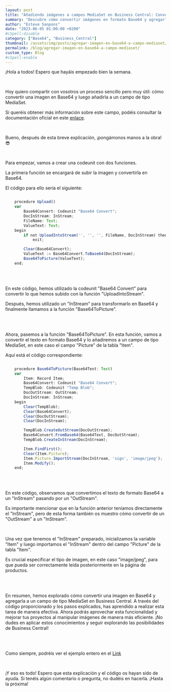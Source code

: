 ```yaml
---
layout: post
title: "Añadiendo imágenes a campos MediaSet en Business Central: Convertir y enriquecer tu contenido"
summary: "Descubre cómo convertir imágenes en formato Base64 y agregarlas a campos MediaSet en Business Centra. Aprende a mejorar tus proyectos al incorporar de manera eficiente imágenes a tus registros y enriquecer tu contenido visual"
author: "Esteve Sanpons"
date: "2023-06-05 01:00:00 +0200"
#cSpell:disable
category: ["Base64", "Business_Central"]
thumbnail: /assets/img/posts/agregar-imagen-en-base64-a-campo-mediaset/imagen01.jpg
permalink: /blog/agregar-imagen-en-base64-a-campo-mediaset/
custom_type: Blog
#cSpell:enable
---
```


¡Hola a todos! Espero que hayáis empezado bien la semana.

<br>

Hoy quiero compartir con vosotros un proceso sencillo pero muy útil: cómo convertir una imagen en Base64 y luego añadirla a un campo de tipo MediaSet.

Si queréis obtener más información sobre este campo, podéis consultar la documentación oficial en este [enlace](https://learn.microsoft.com/es-es/dynamics-nav/mediaset-data-type).

<br>

Bueno, después de esta breve explicación, ¡pongámonos manos a la obra! :sunglasses:

<br>

Para empezar, vamos a crear una codeunit con dos funciones.

La primera función se encargará de subir la imagen y convertirla en Base64.

El código para ello sería el siguiente:

```javascript

    procedure Upload()
    var
        Base64Convert: Codeunit "Base64 Convert";
        DocInStream: InStream;
        FileName: Text;
        ValueText: Text;
    begin
        if not UploadIntoStream('', '', '', FileName, DocInStream) then
            exit;

        Clear(Base64Convert);
        ValueText := Base64Convert.ToBase64(DocInStream);
        Base64ToPicture(ValueText);
    end;

```

<br> <br>

En este código, hemos utilizado la codeunit "Base64 Convert" para convertir lo que hemos subido con la función "UploadIntoStream".

Después, hemos utilizado un "InStream" para transformarlo en Base64 y finalmente llamamos a la función "Base64ToPicture".

<br> <br>

Ahora, pasemos a la función "Base64ToPicture". En esta función, vamos a convertir el texto en formato Base64 y lo añadiremos a un campo de tipo MediaSet, en este caso el campo "Picture" de la tabla "Item".

Aquí está el código correspondiente:

```javascript

    procedure Base64ToPicture(Base64Text: Text)
    var
        Item: Record Item;
        Base64Convert: Codeunit "Base64 Convert";
        TempBlob: Codeunit "Temp Blob";
        DocOutStream: OutStream;
        DocInStream: InStream;
    begin
        Clear(TempBlob);
        Clear(Base64Convert);
        Clear(DocOutStream);
        Clear(DocInStream);

        TempBlob.CreateOutStream(DocOutStream);
        Base64Convert.FromBase64(Base64Text, DocOutStream);
        TempBlob.CreateInStream(DocInStream);

        Item.FindFirst();
        Clear(Item.Picture);
        Item.Picture.ImportStream(DocInStream, 'sign', 'image/jpeg');
        Item.Modify();
    end;

```

<br> <br>

En este código, observamos que convertimos el texto de formato Base64 a un "InStream" pasando por un "OutStream".

Es importante mencionar que en la función anterior teníamos directamente el "InStream", pero de esta forma también os muestro cómo convertir de un "OutStream" a un "InStream".

<br>

Una vez que tenemos el "InStream" preparado, inicializamos la variable "Item" y luego importamos el "InStream" dentro del campo "Picture" de la tabla "Item".

Es crucial especificar el tipo de imagen, en este caso "image/jpeg", para que pueda ser correctamente leída posteriormente en la página de productos.

<br> <br>

En resumen, hemos explorado cómo convertir una imagen en Base64 y agregarla a un campo de tipo MediaSet en Business Central. A través del código proporcionado y los pasos explicados, has aprendido a realizar esta tarea de manera efectiva. Ahora podrás aprovechar esta funcionalidad y mejorar tus proyectos al manipular imágenes de manera más eficiente. ¡No dudes en aplicar estos conocimientos y seguir explorando las posibilidades de Business Central!

<br>
<br>

Como siempre, podréis ver el ejemplo entero en el [Link](https://github.com/Esanpons/EjemploSencillos-AL/tree/main/Base64ToMediset)

<br>

¡Y eso es todo! Espero que esta explicación y el código os hayan sido de ayuda. Si tenéis algún comentario o pregunta, no dudéis en hacerla. ¡Hasta la próxima!
